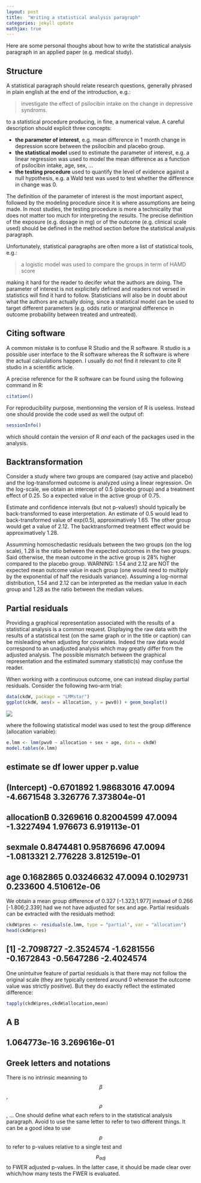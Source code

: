 ```yaml
---
layout: post
title:  "Writing a statistical analysis paragraph"
categories: jekyll update
mathjax: true
---
```


Here are some personal thoughs about how to write the statistical
analysis paragraph in an applied paper (e.g. medical study).

## Structure

A statistical paragraph should relate research questions,
generally phrased in plain english at the end of the introduction, e.g.:
> investigate the effect of psilocibin intake on the change in depressive syndroms.

to a statistical procedure producing, in fine, a numerical value. A careful description should explicit three concepts:
- **the parameter of interest**, e.g. mean difference in 1 month change in depression score between the psilocibin and placebo group.
- **the statistical model** used to estimate the parameter of interest, e.g. a linear regression was used to model the mean difference as a function of psilocibin intake, age, sex, ...
- **the testing procedure** used to quantify the level of evidence against a null hypothesis, e.g. a Wald test was used to test whether the difference in change was 0.

The definition of the parameter of interest is the most important
aspect, followed by the modeling procedure since it is where
assumptions are being made. In most studies, the testing procedure is
more a technicality that does not matter too much for interpreting the
results. The precise definition of the exposure (e.g. dosage in mg) or
of the outcome (e.g. clinical scale used) should be defined in the
method section before the statistical analysis paragraph.

Unfortunately, statistical paragraphs are often more a list of statistical tools, e.g.:
> a logistic model was used to compare the groups in term of HAMD score

making it hard for the reader to decifer what the authors are
doing. The parameter of interest is not explicitely defined and
readers not versed in statistics will find it hard to
follow. Statisticians will also be in doubt about what the authors are
actually doing, since a statistical model can be used to target
different parameters (e.g. odds ratio or marginal difference in
outcome probability between treated and untreated).

## Citing software

A common mistake is to confuse R Studio and the R software. R studio
is a possible user interface to the R software whereas the R software
is where the actual calculations happen. I usually do not find it
relevant to cite R studio in a scientific article.

A precise reference for the R software can be found using the following command in R:
```r
citation()
```
For reproducibility purpose, mentionning the version of R is
useless. Instead one should provide the code used as well the output of:
```r
sessionInfo()
```
which should contain the version of R *and* each of the packages used in the analysis.

## Backtransformation

Consider a study where two groups are compared (say active and
placebo) and the log-transformed outcome is analyzed using a linear
regression. On the log-scale, we obtain an intercept of 0.5 (placebo
group) and a treatment effect of 0.25. So a expected value in the
active group of 0.75.

Estimate and confidence intervals (but not p-values!) should typically
be back-transformed to ease interpretation. An estimate of 0.5 would
lead to back-transformed value of exp(0.5), approximatively 1.65. The
other group would get a value of 2.12. The backtransformed treatment
effect would be approximatively 1.28.

Assumming homoschedastic residuals between the two groups (on the log
scale), 1.28 is the ratio between the expected outcomes in the two
groups. Said otherwise, the mean outcome in the active group is 28%
higher compared to the placebo group. WARNING: 1.54 and 2.12 are NOT
the expected mean outcome value in each group (one would need to
multiply by the exponential of half the residuals variance). Assuming
a log-normal distribution, 1.54 and 2.12 can be interpreted as the
median value in each group and 1.28 as the ratio between the median
values.

## Partial residuals

Providing a graphical representation associated with the results of a
statistical analysis is a common request. Displaying the raw data with
the results of a statistical test (on the same graph or in the title
or caption) can be misleading when adjusting for covariates. Indeed
the raw data would correspond to an unadjusted analysis which may
greatly differ from the adjusted analysis. The possible mismatch
between the graphical representation and the estimated summary
statistic(s) may confuse the reader.

When working with a continuous outcome, one can instead display
partial residuals. Consider the following two-arm trial:
```r
data(ckdW, package = "LMMstar")
ggplot(ckdW, aes(x = allocation, y = pwv0)) + geom_boxplot()
```
![](https://bozenne.github.io/_posts/2023-08-07-statisticalParagraph/boxplot_raw.png)

where the following statistical model was used to test the group
difference (allocation variable):
```r
e.lmm <- lmm(pwv0 ~ allocation + sex + age, data = ckdW)
model.tables(e.lmm)
```
  ##               estimate         se      df      lower    upper      p.value
  ## (Intercept) -0.6701892 1.98683016 47.0094 -4.6671548 3.326776 7.373804e-01
  ## allocationB  0.3269616 0.82004599 47.0094 -1.3227494 1.976673 6.919113e-01
  ## sexmale      0.8474481 0.95876696 47.0094 -1.0813321 2.776228 3.812519e-01
  ## age          0.1682865 0.03246632 47.0094  0.1029731 0.233600 4.510612e-06


We obtain a mean group difference of 0.327 [-1.323;1.977] instead of
0.266 [-1.806;2.339] had we not have adjusted for sex and age. Partial
residuals can be extracted with the residuals method:
```r
ckdW$pres <- residuals(e.lmm, type = "partial", var = "allocation")
head(ckdW$pres)
```
  ## [1] -2.7098727 -2.3524574 -1.6281556 -0.1672843 -0.5647286 -2.4024574

One unintuitve feature of partial residuals is that there may not
follow the original scale (they are typically centered around 0
wherease the outcome value was strictly positive). But they do exactly
reflect the estimated difference:
```r
tapply(ckdW$pres,ckdW$allocation,mean)
```
  ##           A            B 
  ## 1.064773e-16 3.269616e-01 


## Greek letters and notations

There is no intrinsic meanning to $$ \beta $$, $$ \rho $$, ... One
should define what each refers to in the statistical analysis
paragraph. Avoid to use the same letter to refer to two different
things. It can be a good idea to use $$ p $$ to refer to p-values
relative to a single test and $$ p_{adj} $$ to FWER adjusted
p-values. In the latter case, it should be made clear over which/how
many tests the FWER is evaluated.
